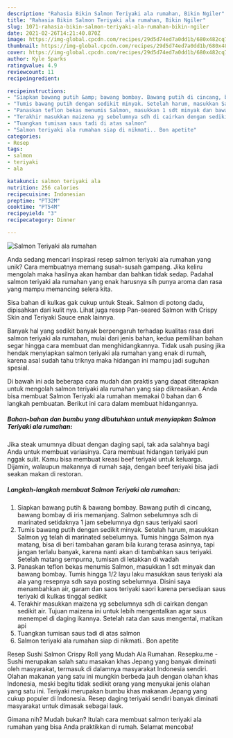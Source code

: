 ```yaml
---
description: "Rahasia Bikin Salmon Teriyaki ala rumahan, Bikin Ngiler"
title: "Rahasia Bikin Salmon Teriyaki ala rumahan, Bikin Ngiler"
slug: 1071-rahasia-bikin-salmon-teriyaki-ala-rumahan-bikin-ngiler
date: 2021-02-26T14:21:40.870Z
image: https://img-global.cpcdn.com/recipes/29d5d74ed7a0dd1b/680x482cq70/salmon-teriyaki-ala-rumahan-foto-resep-utama.jpg
thumbnail: https://img-global.cpcdn.com/recipes/29d5d74ed7a0dd1b/680x482cq70/salmon-teriyaki-ala-rumahan-foto-resep-utama.jpg
cover: https://img-global.cpcdn.com/recipes/29d5d74ed7a0dd1b/680x482cq70/salmon-teriyaki-ala-rumahan-foto-resep-utama.jpg
author: Kyle Sparks
ratingvalue: 4.9
reviewcount: 11
recipeingredient:

recipeinstructions:
- "Siapkan bawang putih &amp; bawang bombay. Bawang putih di cincang, bawang bombay di iris memanjang. Salmon sebelumnya sdh di marinated setidaknya 1 jam sebelumnya dgn saus teriyaki saori"
- "Tumis bawang putih dengan sedikit minyak. Setelah harum, masukkan Salmon yg telah di marinated sebelumnya. Tumis hingga Salmon nya matang, bisa di beri tambahan garam bila kurang terasa asinnya, tapi jangan terlalu banyak, karena nanti akan di tambahkan saus teriyaki. Setelah matang sempurna, tumisan di letakkan di wadah"
- "Panaskan teflon bekas menumis Salmon, masukkan 1 sdt minyak dan bawang bombay. Tumis hingga 1/2 layu laku masukkan saus teriyaki ala ala yang resepnya sdh saya posting sebelumnya. Disini saya menambahkan air, garam dan saos teriyaki saori karena persediaan saus teriyaki di kulkas tinggal sedikit"
- "Terakhir masukkan maizena yg sebelumnya sdh di cairkan dengan sedikit air. Tujuan maizena ini untuk lebih mengentalkan agar saus menempel di daging ikannya. Setelah rata dan saus mengental, matikan api"
- "Tuangkan tumisan saus tadi di atas salmon"
- "Salmon teriyaki ala rumahan siap di nikmati.. Bon apetite"
categories:
- Resep
tags:
- salmon
- teriyaki
- ala

katakunci: salmon teriyaki ala 
nutrition: 256 calories
recipecuisine: Indonesian
preptime: "PT32M"
cooktime: "PT54M"
recipeyield: "3"
recipecategory: Dinner

---
```



![Salmon Teriyaki ala rumahan](https://img-global.cpcdn.com/recipes/29d5d74ed7a0dd1b/680x482cq70/salmon-teriyaki-ala-rumahan-foto-resep-utama.jpg)

Anda sedang mencari inspirasi resep salmon teriyaki ala rumahan yang unik? Cara membuatnya memang susah-susah gampang. Jika keliru mengolah maka hasilnya akan hambar dan bahkan tidak sedap. Padahal salmon teriyaki ala rumahan yang enak harusnya sih punya aroma dan rasa yang mampu memancing selera kita.

Sisa bahan di kulkas gak cukup untuk Steak. Salmon di potong dadu, dipisahkan dari kulit nya. Lihat juga resep Pan-seared Salmon with Crispy Skin and Teriyaki Sauce enak lainnya.

Banyak hal yang sedikit banyak berpengaruh terhadap kualitas rasa dari salmon teriyaki ala rumahan, mulai dari jenis bahan, kedua pemilihan bahan segar hingga cara membuat dan menghidangkannya. Tidak usah pusing jika hendak menyiapkan salmon teriyaki ala rumahan yang enak di rumah, karena asal sudah tahu triknya maka hidangan ini mampu jadi suguhan spesial.


Di bawah ini ada beberapa cara mudah dan praktis yang dapat diterapkan untuk mengolah salmon teriyaki ala rumahan yang siap dikreasikan. Anda bisa membuat Salmon Teriyaki ala rumahan memakai 0 bahan dan 6 langkah pembuatan. Berikut ini cara dalam membuat hidangannya.

<!--inarticleads1-->

##### Bahan-bahan dan bumbu yang dibutuhkan untuk menyiapkan Salmon Teriyaki ala rumahan:



Jika steak umumnya dibuat dengan daging sapi, tak ada salahnya bagi Anda untuk membuat variasinya. Cara membuat hidangan teriyaki pun nggak sulit. Kamu bisa membuat kreasi beef teriyaki untuk keluarga. Dijamin, walaupun makannya di rumah saja, dengan beef teriyaki bisa jadi seakan makan di restoran. 

<!--inarticleads2-->

##### Langkah-langkah membuat Salmon Teriyaki ala rumahan:

1. Siapkan bawang putih &amp; bawang bombay. Bawang putih di cincang, bawang bombay di iris memanjang. Salmon sebelumnya sdh di marinated setidaknya 1 jam sebelumnya dgn saus teriyaki saori
1. Tumis bawang putih dengan sedikit minyak. Setelah harum, masukkan Salmon yg telah di marinated sebelumnya. Tumis hingga Salmon nya matang, bisa di beri tambahan garam bila kurang terasa asinnya, tapi jangan terlalu banyak, karena nanti akan di tambahkan saus teriyaki. Setelah matang sempurna, tumisan di letakkan di wadah
1. Panaskan teflon bekas menumis Salmon, masukkan 1 sdt minyak dan bawang bombay. Tumis hingga 1/2 layu laku masukkan saus teriyaki ala ala yang resepnya sdh saya posting sebelumnya. Disini saya menambahkan air, garam dan saos teriyaki saori karena persediaan saus teriyaki di kulkas tinggal sedikit
1. Terakhir masukkan maizena yg sebelumnya sdh di cairkan dengan sedikit air. Tujuan maizena ini untuk lebih mengentalkan agar saus menempel di daging ikannya. Setelah rata dan saus mengental, matikan api
1. Tuangkan tumisan saus tadi di atas salmon
1. Salmon teriyaki ala rumahan siap di nikmati.. Bon apetite


Resep Sushi Salmon Crispy Roll yang Mudah Ala Rumahan. Resepku.me - Sushi merupakan salah satu masakan khas Jepang yang banyak diminati oleh masyarakat, termasuk di dalamnya masyarakat Indonesia sendiri. Olahan makanan yang satu ini mungkin berbeda jauh dengan olahan khas Indonesia, meski begitu tidak sedikit orang yang menyukai jenis olahan yang satu ini. Teriyaki merupakan bumbu khas makanan Jepang yang cukup populer di Indonesia. Resep daging teriyaki sendiri banyak diminati masyarakat untuk dimasak sebagai lauk. 

Gimana nih? Mudah bukan? Itulah cara membuat salmon teriyaki ala rumahan yang bisa Anda praktikkan di rumah. Selamat mencoba!
